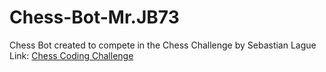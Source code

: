 # Chess-Bot-Mr.JB73
Chess Bot created to compete in the Chess Challenge by Sebastian Lague
Link: [Chess Coding Challenge](https://youtu.be/iScy18pVR58)
